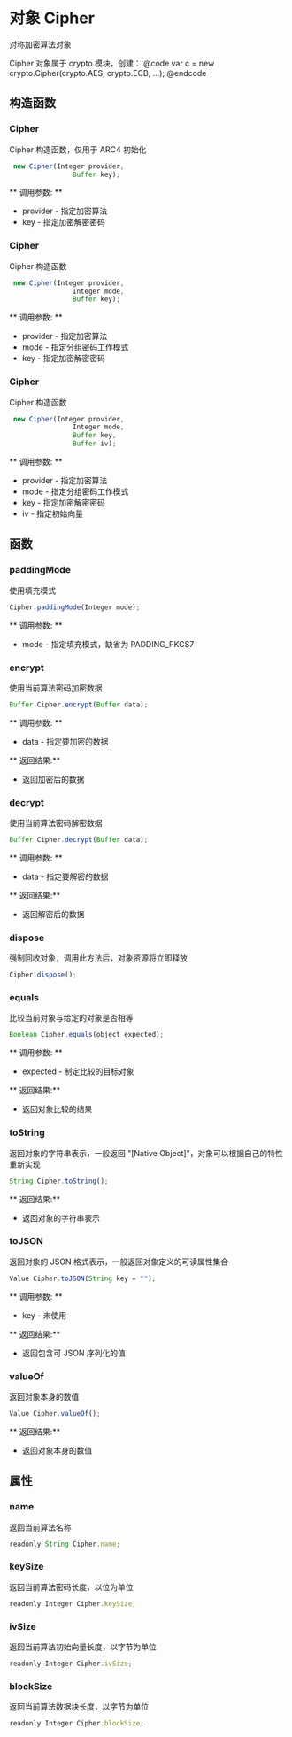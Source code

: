 # 对象 Cipher
对称加密算法对象

Cipher 对象属于 crypto 模块，创建：
@code
var c = new crypto.Cipher(crypto.AES, crypto.ECB, ...);
@endcode
## 构造函数
        
### Cipher
Cipher 构造函数，仅用于 ARC4 初始化
```JavaScript
 new Cipher(Integer provider,
                Buffer key);
```

** 调用参数: **
* provider - 指定加密算法
* key - 指定加密解密密码

### Cipher
Cipher 构造函数
```JavaScript
 new Cipher(Integer provider,
                Integer mode,
                Buffer key);
```

** 调用参数: **
* provider - 指定加密算法
* mode - 指定分组密码工作模式
* key - 指定加密解密密码

### Cipher
Cipher 构造函数
```JavaScript
 new Cipher(Integer provider,
                Integer mode,
                Buffer key,
                Buffer iv);
```

** 调用参数: **
* provider - 指定加密算法
* mode - 指定分组密码工作模式
* key - 指定加密解密密码
* iv - 指定初始向量

## 函数
        
### paddingMode
使用填充模式
```JavaScript
Cipher.paddingMode(Integer mode);
```

** 调用参数: **
* mode - 指定填充模式，缺省为 PADDING_PKCS7

### encrypt
使用当前算法密码加密数据
```JavaScript
Buffer Cipher.encrypt(Buffer data);
```

** 调用参数: **
* data - 指定要加密的数据

** 返回结果:**
* 返回加密后的数据

### decrypt
使用当前算法密码解密数据
```JavaScript
Buffer Cipher.decrypt(Buffer data);
```

** 调用参数: **
* data - 指定要解密的数据

** 返回结果:**
* 返回解密后的数据

### dispose
强制回收对象，调用此方法后，对象资源将立即释放
```JavaScript
Cipher.dispose();
```

### equals
比较当前对象与给定的对象是否相等
```JavaScript
Boolean Cipher.equals(object expected);
```

** 调用参数: **
* expected - 制定比较的目标对象

** 返回结果:**
* 返回对象比较的结果

### toString
返回对象的字符串表示，一般返回 &#34;[Native Object]&#34;，对象可以根据自己的特性重新实现
```JavaScript
String Cipher.toString();
```

** 返回结果:**
* 返回对象的字符串表示

### toJSON
返回对象的 JSON 格式表示，一般返回对象定义的可读属性集合
```JavaScript
Value Cipher.toJSON(String key = "");
```

** 调用参数: **
* key - 未使用

** 返回结果:**
* 返回包含可 JSON 序列化的值

### valueOf
返回对象本身的数值
```JavaScript
Value Cipher.valueOf();
```

** 返回结果:**
* 返回对象本身的数值

## 属性
        
### name
返回当前算法名称
```JavaScript
readonly String Cipher.name;
```

### keySize
返回当前算法密码长度，以位为单位
```JavaScript
readonly Integer Cipher.keySize;
```

### ivSize
返回当前算法初始向量长度，以字节为单位
```JavaScript
readonly Integer Cipher.ivSize;
```

### blockSize
返回当前算法数据块长度，以字节为单位
```JavaScript
readonly Integer Cipher.blockSize;
```

